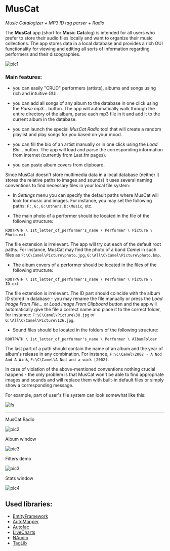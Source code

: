 # MusCat

*Music Catalogizer + MP3 ID tag parser + Radio*

The **MusCat** app (short for **Mus**ic **Cat**alog) is intended for all users who prefer to store their audio files locally and want to organize their music collections. The app stores data in a local database and provides a rich GUI functionality for viewing and editing all sorts of information regarding performers and their discographies.

![pic1](https://github.com/ar1st0crat/MusCat/blob/master/Screenshots/1.png)


### Main features:

* you can easily "CRUD" performers (artists), albums and songs using rich and intuitive GUI.

* you can add all songs of any album to the database in one click using the *Parse mp3...*  button. The app will automatically walk through the entire directory of the album, parse each mp3 file in it and add it to the current album in the database.

* you can launch the special *MusCat Radio* tool that will create a random playlist and play songs for you based on your mood.

* you can fill the bio of an artist manually or in one click using the *Load Bio...* button. The app will load and parse the corresponding information from internet (currently from Last.fm pages).

* you can paste album covers from clipboard.

Since MusCat doesn't store multimedia data in a local database (neither it stores the relative paths to images and sounds) it uses several naming conventions to find necessary files in your local file system:

* In *Settings* menu you can specify the default paths where MusCat will look for music and images. For instance, you may set the following paths: ```F:```, ```G:```, ```G:\Others```, ```D:\Music```, etc.

* The main photo of a performer should be located in the file of the following structure:

```ROOTPATH \ 1st_letter_of_performer's_name \ Performer \ Picture \ Photo.ext```

The file extension is irrelevant. The app will try out each of the default root paths. For instance, MusCat may find the photo of a band *Camel* in such files as ```F:\C\Camel\Picture\photo.jpg```, ```G:\All\C\Camel\Picture\photo.bmp```.

* The album covers of a performer should be located in the files of the following structure: 

```ROOTPATH \ 1st_letter_of_performer's_name \ Performer \ Picture \ ID.ext```

The file extension is irrelevant. The ID part should coincide with the album ID stored in database - you may rename the file manually or press the *Load Image From File...* or *Load Image From Clipboard* button and the app will automatically give the file a correct name and place it to the correct folder, for instance: ```F:\C\Camel\Picture\38.jpg``` or ```G:\All\C\Camel\Picture\126.jpg```.

* Sound files should be located in the folders of the following structure:

```ROOTPATH \ 1st_letter_of_performer's_name \ Performer \ AlbumFolder```

The last part of a path should contain the name of an album and the year of album's release in any combination. For instance, ```F:\C\Camel\2002 - A Nod And A Wink```, ```F:\C\Camel\A Nod and a wink [2002]```.

In case of violation of the above-mentioned conventions nothing crucial happens - the only problem is that MusCat won't be able to find appropriate images and sounds and will replace them with built-in default files or simply show a corresponding message.

For example, part of user's file system can look somewhat like this:

![fs](https://github.com/ar1st0crat/MusCat/blob/master/Screenshots/fs.png)

<hr/>


MusCat Radio

![pic2](https://github.com/ar1st0crat/MusCat/blob/master/Screenshots/2.png)

Album window

![pic3](https://github.com/ar1st0crat/MusCat/blob/master/Screenshots/3.png)

Filters demo

![pic3](https://github.com/ar1st0crat/MusCat/blob/master/Screenshots/4.png)

Stats window

![pic4](https://github.com/ar1st0crat/MusCat/blob/master/Screenshots/5.png)


## Used libraries:

- [EntityFramework](https://www.nuget.org/packages/EntityFramework)
- [AutoMapper](http://automapper.org/)
- [Autofac](https://autofac.org/)
- [LiveCharts](https://lvcharts.net)
- [NAudio](https://naudio.codeplex.com)
- [TagLib](http://taglib.org)
